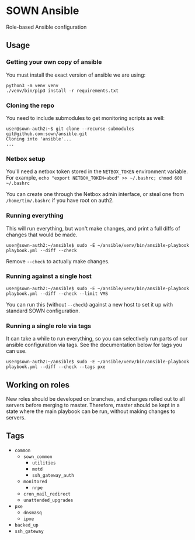 # SOWN Ansible
Role-based Ansible configuration

## Usage

### Getting your own copy of ansible
You must install the exact version of ansible we are using:
```
python3 -m venv venv
./venv/bin/pip3 install -r requirements.txt
```

### Cloning the repo

You need to include submodules to get monitoring scripts as well:
```console
user@sown-auth2:~$ git clone --recurse-submodules git@github.com:sown/ansible.git
Cloning into 'ansible'...
...
```

### Netbox setup

You'll need a netbox token stored in the `NETBOX_TOKEN` environment variable.
For example, `echo "export NETBOX_TOKEN=abcd" >> ~/.bashrc; chmod 600 ~/.bashrc`

You can create one through the Netbox admin interface, or steal one from `/home/tim/.bashrc` if you have root on auth2.

### Running everything

This will run everything, but won't make changes, and print a full diffs of changes that would be made.
```console
user@sown-auth2:~/ansible$ sudo -E ~/ansible/venv/bin/ansible-playbook playbook.yml --diff --check
```
Remove `--check` to actually make changes.

### Running against a single host

```console
user@sown-auth2:~/ansible$ sudo -E ~/ansible/venv/bin/ansible-playbook playbook.yml --diff --check --limit VMS
```
You can run this (without `--check`) against a new host to set it up with standard SOWN configuration.

### Running a single role via tags

It can take a while to run everything, so you can selectively run parts of our ansible configuration via tags. See the documentation below for tags you can use.
```console
user@sown-auth2:~/ansible$ sudo -E ~/ansible/venv/bin/ansible-playbook playbook.yml --diff --check --tags pxe
```

## Working on roles

New roles should be developed on branches, and changes rolled out to all servers before merging to master. Therefore, master should be kept in a state where the main playbook can be run, without making changes to servers.

## Tags

- `common`
  - `sown_common`
    - `utilities`
    - `motd`
    - `ssh_gateway_auth`
  - `monitored`
    - `nrpe`
  - `cron_mail_redirect`
  - `unattended_upgrades`
- `pxe`
  - `dnsmasq`
  - `ipxe`
- `backed_up`
- `ssh_gateway`
